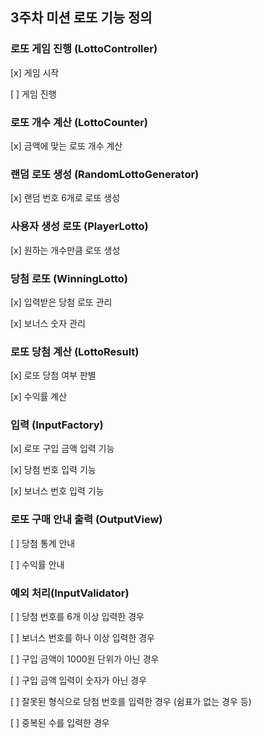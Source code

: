 ## 3주차 미션 로또 기능 정의

### 로또 게임 진행 (LottoController)
[x] 게임 시작

[ ] 게임 진행

### 로또 개수 계산 (LottoCounter)
[x] 금액에 맞는 로또 개수 계산

### 랜덤 로또 생성 (RandomLottoGenerator)
[x] 랜덤 번호 6개로 로또 생성

### 사용자 생성 로또 (PlayerLotto)
[x] 원하는 개수만큼 로또 생성

### 당첨 로또 (WinningLotto)
[x] 입력받은 당첨 로또 관리

[x] 보너스 숫자 관리

### 로또 당첨 계산 (LottoResult)
[x] 로또 당첨 여부 판별

[x] 수익률 계산


### 입력 (InputFactory)

[x] 로또 구입 금액 입력 기능

[x] 당첨 번호 입력 기능

[x] 보너스 번호 입력 기능

### 로또 구매 안내 출력 (OutputView)

[ ] 당첨 통계 안내

[ ] 수익률 안내

### 예외 처리(InputValidator)
[ ] 당첨 번호를 6개 이상 입력한 경우 

[ ] 보너스 번호를 하나 이상 입력한 경우 

[ ] 구입 금액이 1000원 단위가 아닌 경우 

[ ] 구입 금액 입력이 숫자가 아닌 경우 

[ ] 잘못된 형식으로 당첨 번호를 입력한 경우 (쉼표가 없는 경우 등) 

[ ] 중복된 수를 입력한 경우


